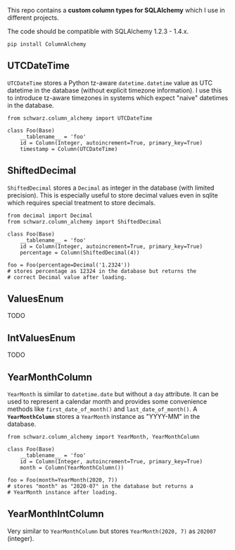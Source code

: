 
This repo contains a **custom column types for SQLAlchemy** which I use in different projects.

The code should be compatible with SQLAlchemy 1.2.3 - 1.4.x.

    pip install ColumnAlchemy


UTCDateTime
-----------

`UTCDateTime` stores a Python tz-aware `datetime.datetime` value as UTC datetime in the database (without explicit timezone information). I use this to introduce tz-aware timezones in systems which expect "naive" datetimes in the database.

    from schwarz.column_alchemy import UTCDateTime

    class Foo(Base)
        __tablename__ = 'foo'
        id = Column(Integer, autoincrement=True, primary_key=True)
        timestamp = Column(UTCDateTime)


ShiftedDecimal
--------------

`ShiftedDecimal` stores a `Decimal` as integer in the database (with limited precision). This is especially useful to store decimal values even in sqlite which requires special treatment to store decimals.

    from decimal import Decimal
    from schwarz.column_alchemy import ShiftedDecimal

    class Foo(Base)
        __tablename__ = 'foo'
        id = Column(Integer, autoincrement=True, primary_key=True)
        percentage = Column(ShiftedDecimal(4))
    
    foo = Foo(percentage=Decimal('1.2324'))
    # stores percentage as 12324 in the database but returns the
    # correct Decimal value after loading.


ValuesEnum
-----------
TODO

IntValuesEnum
-------------
TODO


YearMonthColumn
---------------

`YearMonth` is similar to `datetime.date` but without a `day` attribute. It can be used to represent a calendar month and provides some convenience methods like `first_date_of_month()` and `last_date_of_month()`. A **`YearMonthColumn`** stores a `YearMonth` instance as "YYYY-MM" in the database.

    from schwarz.column_alchemy import YearMonth, YearMonthColumn

    class Foo(Base)
        __tablename__ = 'foo'
        id = Column(Integer, autoincrement=True, primary_key=True)
        month = Column(YearMonthColumn())

    foo = Foo(month=YearMonth(2020, 7))
    # stores "month" as "2020-07" in the database but returns a
    # YearMonth instance after loading.


YearMonthIntColumn
------------------

Very similar to `YearMonthColumn` but stores `YearMonth(2020, 7)` as `202007` (integer).


